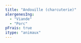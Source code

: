 ```yaml
---
title: "Andouille (charcuterie)"
alergenesIng:
  - "Viande"
  - "Porc"
pFrais: true
itype: "animaux"
---
```

